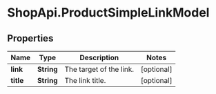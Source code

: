 # ShopApi.ProductSimpleLinkModel

## Properties
Name | Type | Description | Notes
------------ | ------------- | ------------- | -------------
**link** | **String** | The target of the link. | [optional] 
**title** | **String** | The link title. | [optional] 


